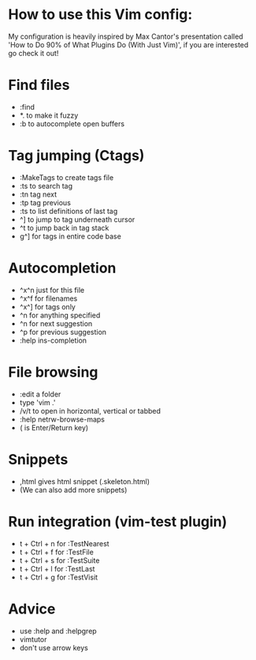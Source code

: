 # How to use this Vim config:

My configuration is heavily inspired by Max Cantor's presentation called 'How to Do 90% of What Plugins Do (With Just Vim)', if you are interested go check it out!

# Find files

- :find <file>
- *. to make it fuzzy
- :b to autocomplete open buffers

# Tag jumping (Ctags)

- :MakeTags to create tags file 
- :ts <tag> to search tag
- :tn tag next
- :tp tag previous
- :ts to list definitions of last tag
- ^] to jump to tag underneath cursor
- ^t to jump back in tag stack
- g^] for tags in entire code base

# Autocompletion

- ^x^n just for this file
- ^x^f for filenames
- ^x^] for tags only
- ^n for anything specified
- ^n for next suggestion
- ^p for previous suggestion
- :help ins-completion

# File browsing

- :edit a folder
- type 'vim .'
- <CR>/v/t to open in horizontal, vertical or tabbed
- :help netrw-browse-maps
- (<CR> is Enter/Return key)

# Snippets

- ,html gives html snippet (.skeleton.html)
- (We can also add more snippets)

# Run integration (vim-test plugin)

- t + Ctrl + n for :TestNearest
- t + Ctrl + f for :TestFile
- t + Ctrl + s for :TestSuite
- t + Ctrl + l for :TestLast
- t + Ctrl + g for :TestVisit

# Advice

- use :help and :helpgrep
- vimtutor
- don't use arrow keys
